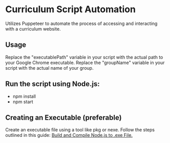 # Curriculum Script Automation

Utilizes Puppeteer to automate the process of accessing and interacting with a curriculum website.

## Usage
Replace the "executablePath" variable in your script with the actual path to your Google Chrome executable.
Replace the "groupName" variable in your script with the actual name of your group.

## Run the script using Node.js:
- npm install
- npm start

## Creating an Executable (preferable)
Create an executable file using a tool like pkg or nexe. Follow the steps outlined in this guide: [Build and Compile Node.js to .exe File.](https://thriveread.com/build-and-compile-nodejs-to-exe-file/)
